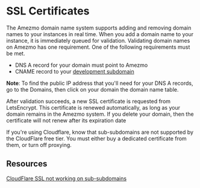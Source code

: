 # SSL Certificates

The Amezmo domain name system supports adding and removing domain names to your instances in real time. When you
add a domain name to your instance, it is immediately queued for validation.
Validating domain names on Amezmo has one requirement. One of the following requirements must be met.


- DNS A record for your domain must point to Amezmo
- CNAME record to your [development subdomain](/docs/domains/development-subdomain)

<div class="alert alert-info">
    <b>Note</b>: To find the public IP address that you'll need for your DNS A records, go to the Domains, then click on your domain the domain name table.
</div>

After validation succeeds, a new SSL certificate is requested from LetsEncrypt. This certificate
is renewed automatically, as long as your domain remains in the Amezmo system. If you delete your
domain, then the certificate will not renew after its expiration date


<p class="alert alert-warning">
    If you're using Cloudflare, know that sub-subdomains are not supported by the CloudFlare free tier. You must either buy a dedicated certificate from them, or turn off proxying.
</p>

## Resources
[CloudFlare SSL not working on sub-subdomains](https://community.cloudflare.com/t/ssl-certificate-not-working-on-second-subdomain/101819)